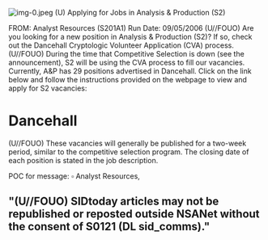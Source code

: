 ![img-0.jpeg](img-0.jpeg)
(U) Applying for Jobs in Analysis \& Production (S2)

FROM:
Analyst Resources (S201A1)
Run Date: 09/05/2006
(U//FOUO) Are you looking for a new position in Analysis \& Production (S2)? If so, check out the Dancehall Cryptologic Volunteer Application (CVA) process.
(U//FOUO) During the time that Competitive Selection is down (see the announcement), S2 will be using the CVA process to fill our vacancies. Currently, A\&P has 29 positions advertised in Dancehall. Click on the link below and follow the instructions provided on the webpage to view and apply for S2 vacancies:

# Dancehall 

(U//FOUO) These vacancies will generally be published for a two-week period, similar to the competitive selection program. The closing date of each position is stated in the job description.

POC for message: $\square$ Analyst Resources,

## "(U//FOUO) SIDtoday articles may not be republished or reposted outside NSANet without the consent of S0121 (DL sid_comms)."
